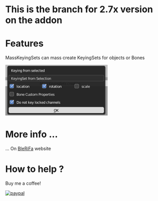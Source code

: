 # This is the branch for 2.7x version on the addon

# Features

MassKeyingSets can mass create KeyingSets for objects or Bones  

![MassKeyingSets](doc/popup_bones.png)

# More info ...
... On [BleRiFa](http://blerifa.com/tools/MassKeyingSets/) website

# How to help ?
Buy me a coffee!  

[![paypal](https://www.paypalobjects.com/en_US/i/btn/btn_donateCC_LG.gif)](https://www.paypal.com/cgi-bin/webscr?cmd=_s-xclick&hosted_button_id=VTKPLVRP3VV7J)
